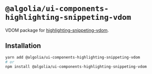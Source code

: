 # `@algolia/ui-components-highlighting-snippeting-vdom`

VDOM package for [highlighting-snippeting-vdom](https://github.com/algolia/ui-components/tree/next/packages/highlighting-snippeting-vdom).

## Installation

```sh
yarn add @algolia/ui-components-highlighting-snippeting-vdom
# or
npm install @algolia/ui-components-highlighting-snippeting-vdom
```
